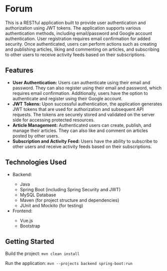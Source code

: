 # Forum
This is a RESTful application built to provide user authentication and authorization using JWT tokens. The application supports various authentication methods, including email/password and Google account authentication. User registration requires email confirmation for added security. Once authenticated, users can perform actions such as creating and publishing articles, liking and commenting on articles, and subscribing to other users to receive activity feeds based on their subscriptions.

## Features

<ul>
  <li><b>User Authentication:</b> Users can authenticate using their email and password. They can also register using their email and password, which requires email confirmation. Additionally, users have the option to authenticate and register using their Google account.</li>
  <li><b>JWT Tokens:</b> Upon successful authentication, the application generates JWT tokens that are used for authorization and subsequent API requests. The tokens are securely stored and validated on the server side for accessing protected resources.</li>
  <li><b>Article Management:</b> Authenticated users can create, publish, and manage their articles. They can also like and comment on articles posted by other users.</li>
  <li><b>Subscription and Activity Feed:</b> Users have the ability to subscribe to other users and receive activity feeds based on their subscriptions. </li>
</ul>

## Technologies Used
<ul>
  <li>Backend:</li>
  <ul>
    <li>Java</li>
    <li>Spring Boot (including Spring Security and JWT)</li>
    <li>MySQL Database</li>
    <li>Maven (for project structure and dependencies)</li>
    <li>JUnit and Mockito (for testing)</li>
  </ul>
  <li>Frontend:</li>
  <ul>
    <li>Vue.js</li>
    <li>Bootstrap</li>
  </ul>
</ul>

## Getting Started
<p>Build the project: <code>mvn clean install</code></p>
<p>Run the application: <code>mvn --projects backend spring-boot:run</code></p>
